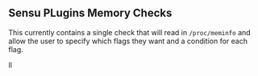 ## Sensu PLugins Memory Checks

This currently contains a single check that will read in `/proc/meminfo` and allow the user to specify
which flags they want and a condition for each flag.


ll
